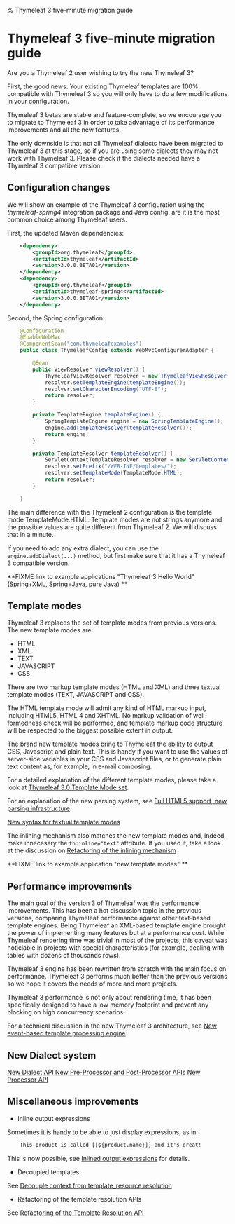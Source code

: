 % Thymeleaf 3 five-minute migration guide


Thymeleaf 3 five-minute migration guide
=======================================

Are you a Thymeleaf 2 user wishing to try the new Thymeleaf 3?

First, the good news. Your existing Thymeleaf templates are 100% compatible with
Thymeleaf 3 so you will only have to do a few modifications in your configuration.

Thymeleaf 3 betas are stable and feature-complete, so we encourage you to migrate to
Thymeleaf 3 in order to take advantage of its performance improvements and all the 
new features.

The only downside is that not all Thymeleaf dialects have been migrated to Thymeleaf 3
at this stage, so if you are using some dialects they may not work with Thymeleaf 3.
Please check if the dialects needed have a Thymeleaf 3 compatible version.

Configuration changes
---------------------

We will show an example of the Thymeleaf 3 configuration using the *thymeleaf-spring4*
integration package and Java config, are it is the most common choice among Thymeleaf users.

First, the updated Maven dependencies:

```xml
    <dependency>
        <groupId>org.thymeleaf</groupId>
        <artifactId>thymeleaf</artifactId>
        <version>3.0.0.BETA01</version>
    </dependency>
    <dependency>
        <groupId>org.thymeleaf</groupId>
        <artifactId>thymeleaf-spring4</artifactId>
        <version>3.0.0.BETA01</version>
    </dependency>
```

Second, the Spring configuration:

```java
    @Configuration
    @EnableWebMvc
    @ComponentScan("com.thymeleafexamples")
    public class ThymeleafConfig extends WebMvcConfigurerAdapter {

        @Bean
        public ViewResolver viewResolver() {
            ThymeleafViewResolver resolver = new ThymeleafViewResolver();
            resolver.setTemplateEngine(templateEngine());
            resolver.setCharacterEncoding("UTF-8");
            return resolver;
        }

        private TemplateEngine templateEngine() {
            SpringTemplateEngine engine = new SpringTemplateEngine();
            engine.addTemplateResolver(templateResolver());
            return engine;
        }

        private TemplateResolver templateResolver() {
            ServletContextTemplateResolver resolver = new ServletContextTemplateResolver();
            resolver.setPrefix("/WEB-INF/templates/");
            resolver.setTemplateMode(TemplateMode.HTML);
            return resolver;
        }

    }
```

The main difference with the Thymeleaf 2 configuration is the template mode TemplateMode.HTML.
Template modes are not strings anymore and the possible values are quite different from Thymeleaf 2.
We will discuss that in a minute.

If you need to add any extra dialect, you can use the `engine.addDialect(...)` method, but first 
make sure that it has a Thymeleaf 3 compatible version.

**FIXME link to example applications "Thymeleaf 3 Hello World" (Spring+XML, Spring+Java, pure Java) **



Template modes
--------------

Thymeleaf 3 replaces the set of template modes from previous versions. The new template modes are:

- HTML
- XML
- TEXT
- JAVASCRIPT
- CSS

There are two markup template modes (HTML and XML) and three textual template modes (TEXT, JAVASCRIPT and CSS).

The HTML template mode will admit any kind of HTML markup input, including HTML5, HTML 4 and XHTML. 
No markup validation of well-formedness check will be performed, and template markup code structure will be respected 
to the biggest possible extent in output.

The brand new template modes bring to Thymeleaf the ability to output CSS, Javascript and plain text. This is
handy if you want to use the values of server-side variables in your CSS and Javascript files, or to generate
plain text content as, for example, in e-mail composing.

For a detailed explanation of the different template modes, please take a look at [Thymeleaf 3.0 Template Mode set](https://github.com/thymeleaf/thymeleaf/issues/391).

For an explanation of the new parsing system, see [Full HTML5 support, new parsing infrastructure](https://github.com/thymeleaf/thymeleaf/issues/390)


[New syntax for textual template modes](https://github.com/thymeleaf/thymeleaf/issues/395)


The inlining mechanism also matches the new template modes and, indeed, make innecesary the `th:inline="text"` attribute.
If you used it, take a look at the discussion on [Refactoring of the inlining mechanism](https://github.com/thymeleaf/thymeleaf/issues/396)



**FIXME link to example application "new template modes" **



Performance improvements
------------------------

The main goal of the version 3 of Thymeleaf was the performance improvements.
This has been a hot discussion topic in the previous versions, comparing Thymeleaf performance against other text-based template engines.
Being Thymeleaf an XML-based template engine brought the power of implementing many features but at a performance cost. While Thymeleaf
rendering time was trivial in most of the projects, this caveat was noticiable in projects with special characteristics (for example, dealing with tables with dozens of thousands rows).

Thymeleaf 3 engine has been rewritten from scratch with the main focus on performance. Thymeleaf 3 performs much better than the previous versions 
so we hope it covers the needs of more and more projects.

Thymeleaf 3 performance is not only about rendering time, it has been specifically designed to have a low memory footprint and prevent any blocking on high concurrency scenarios.

For a technical discussion in the new Thymeleaf 3 architecture, see [New event-based template processing engine](https://github.com/thymeleaf/thymeleaf/issues/389)



New Dialect system
------------------

[New Dialect API](https://github.com/thymeleaf/thymeleaf/issues/401)
[New Pre-Processor and Post-Processor APIs](https://github.com/thymeleaf/thymeleaf/issues/400)
[New Processor API](https://github.com/thymeleaf/thymeleaf/issues/399)



Miscellaneous improvements
--------------------------

- Inline output expressions

Sometimes it is handy to be able to just display expressions, as in:

```html
    This product is called [[${product.name}]] and it's great!
```

This is now possible, see [Inlined output expressions](https://github.com/thymeleaf/thymeleaf/issues/394) for details.

- Decoupled templates

See [Decouple context from template_resource resolution](https://github.com/thymeleaf/thymeleaf/issues/413)

- Refactoring of the template resolution APIs

See [Refactoring of the Template Resolution API](https://github.com/thymeleaf/thymeleaf/issues/419)












